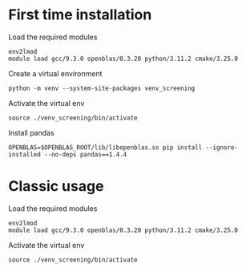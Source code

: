 # First time installation 

Load the required modules
```
env2lmod
module load gcc/9.3.0 openblas/0.3.20 python/3.11.2 cmake/3.25.0
```

Create a virtual environment
```
python -m venv --system-site-packages venv_screening
```

Activate the virtual env
```
source ./venv_screening/bin/activate
```

Install pandas 
```
OPENBLAS=$OPENBLAS_ROOT/lib/libopenblas.so pip install --ignore-installed --no-deps pandas==1.4.4
```


# Classic usage 
Load the required modules
```
env2lmod
module load gcc/9.3.0 openblas/0.3.20 python/3.11.2 cmake/3.25.0
```

Activate the virtual env
```
source ./venv_screening/bin/activate
```

